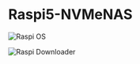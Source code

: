 # Raspi5-NVMeNAS

![Raspi OS](https://github.com/user-attachments/assets/1aa0d376-cdda-4570-8d78-e8a19ec59c14)



![Raspi Downloader](https://github.com/user-attachments/assets/b301300a-133f-46c2-aa92-4f722103106b)



